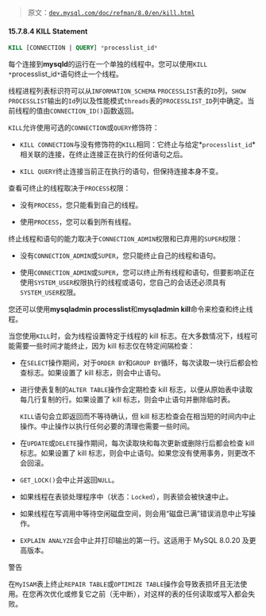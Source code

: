 > 原文：[`dev.mysql.com/doc/refman/8.0/en/kill.html`](https://dev.mysql.com/doc/refman/8.0/en/kill.html)

#### 15.7.8.4 KILL Statement

```sql
KILL [CONNECTION | QUERY] *processlist_id*
```

每个连接到**mysqld**的运行在一个单独的线程中。您可以使用`KILL *`processlist_id`*`语句终止一个线程。

线程进程列表标识符可以从`INFORMATION_SCHEMA` `PROCESSLIST`表的`ID`列，`SHOW PROCESSLIST`输出的`Id`列以及性能模式`threads`表的`PROCESSLIST_ID`列中确定。当前线程的值由`CONNECTION_ID()`函数返回。

`KILL`允许使用可选的`CONNECTION`或`QUERY`修饰符：

+   `KILL CONNECTION`与没有修饰符的`KILL`相同：它终止与给定*`processlist_id`*相关联的连接，在终止连接正在执行的任何语句之后。

+   `KILL QUERY`终止连接当前正在执行的语句，但保持连接本身不变。

查看可终止的线程取决于`PROCESS`权限：

+   没有`PROCESS`，您只能看到自己的线程。

+   使用`PROCESS`，您可以看到所有线程。

终止线程和语句的能力取决于`CONNECTION_ADMIN`权限和已弃用的`SUPER`权限：

+   没有`CONNECTION_ADMIN`或`SUPER`，您只能终止自己的线程和语句。

+   使用`CONNECTION_ADMIN`或`SUPER`，您可以终止所有线程和语句，但要影响正在使用`SYSTEM_USER`权限执行的线程或语句，您自己的会话还必须具有`SYSTEM_USER`权限。

您还可以使用**mysqladmin processlist**和**mysqladmin kill**命令来检查和终止线程。

当您使用`KILL`时，会为线程设置特定于线程的 kill 标志。在大多数情况下，线程可能需要一些时间才能终止，因为 kill 标志仅在特定间隔检查：

+   在`SELECT`操作期间，对于`ORDER BY`和`GROUP BY`循环，每次读取一块行后都会检查标志。如果设置了 kill 标志，则会中止语句。

+   进行使表复制的`ALTER TABLE`操作会定期检查 kill 标志，以便从原始表中读取每几行复制的行。如果设置了 kill 标志，则会中止语句并删除临时表。

    `KILL`语句会立即返回而不等待确认，但 kill 标志检查会在相当短的时间内中止操作。中止操作以执行任何必要的清理也需要一些时间。

+   在`UPDATE`或`DELETE`操作期间，每次读取块和每次更新或删除行后都会检查 kill 标志。如果设置了 kill 标志，则会中止语句。如果您没有使用事务，则更改不会回滚。

+   `GET_LOCK()`会中止并返回`NULL`。

+   如果线程在表锁处理程序中（状态：`Locked`），则表锁会被快速中止。

+   如果线程在写调用中等待空闲磁盘空间，则会用“磁盘已满”错误消息中止写操作。

+   `EXPLAIN ANALYZE`会中止并打印输出的第一行。这适用于 MySQL 8.0.20 及更高版本。

警告

在`MyISAM`表上终止`REPAIR TABLE`或`OPTIMIZE TABLE`操作会导致表损坏且无法使用。在您再次优化或修复它之前（无中断），对这样的表的任何读取或写入都会失败。
